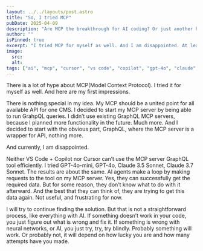```yaml
---
layout: ../../layouts/post.astro
title: "So, I tried MCP"
pubDate: 2025-04-09
description: "Are MCP the breakthrough for AI coding? Or just another hype? My first impressions."
author: ""
isPinned: true
excerpt: "I tried MCP for myself as well. And I am disappointed. At least for now"
image:
  src:
  alt:
tags: ["ai", "mcp", "cursor", "vs code", "copilot", "gpt-4o", "claude", "mcp server", "graphql"]
---
```


There is a lot of hype about MCP(Model Context Protocol). I tried it for myself as well. And here are my first impressions.

There is nothing special in my idea. My MCP should be a united point for all available API for one CMS. I decided to start my MCP server by being able to run GrahpQL queries. I didn’t use existing GraphQL MCP servers, because I planned more functionality in the future. Much more. And I decided to start with the obvious part, GraphQL, where the MCP server is a wrapper for API, nothing more. 

And currently, I am disappointed.

Neither VS Code + Copilot nor Cursor can’t use the MCP server GraphQL tool efficiently. I tried GPT-4o-mini, GPT-4o, Claude 3.5 Sonnet, Claude 3.7 Sonnet. The results are about the same. AI agents make a loop by making requests to the tool on my MCP server. Yes, they can successfully get the required data. But for some reason, they don’t know what to do with it afterward. And the best that they can think of, they are trying to get this data again. Not useful, and frustrating for now.

I will try to continue finding the solution. But that is not a straightforward process, like everything with AI. If something doesn’t work in your code, you just figure out what is wrong and fix it. If something is wrong with neural networks, or AI, you just try, try, try blindly. Probably something will work. Or probably not, it will depend on how lucky you are and how many attempts have you made.